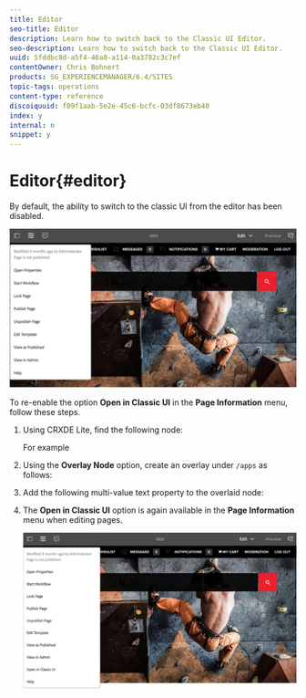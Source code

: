 ```yaml
---
title: Editor
seo-title: Editor
description: Learn how to switch back to the Classic UI Editor.
seo-description: Learn how to switch back to the Classic UI Editor.
uuid: 5fddbc8d-a5f4-46a0-a114-0a3782c3c7ef
contentOwner: Chris Bohnert
products: SG_EXPERIENCEMANAGER/6.4/SITES
topic-tags: operations
content-type: reference
discoiquuid: f09f1aab-5e2e-45c6-bcfc-03df8673eb40
index: y
internal: n
snippet: y
---
```


# Editor{#editor}

By default, the ability to switch to the classic UI from the editor has been disabled.

![](assets/chlimage_1-11.png)

To re-enable the option **Open in Classic UI** in the **Page Information** menu, follow these steps.

1. Using CRXDE Lite, find the following node:

   For example

1. Using the **Overlay Node** option, create an overlay under `/apps` as follows:
1. Add the following multi-value text property to the overlaid node:
1. The **Open in Classic UI** option is again available in the **Page Information** menu when editing pages.

   ![](assets/chlimage_1-12.png)

